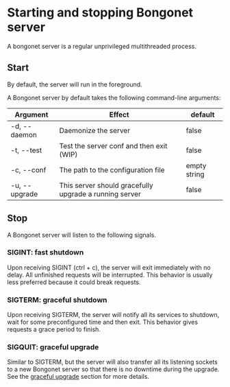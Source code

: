 # Starting and stopping Bongonet server

A bongonet server is a regular unprivileged multithreaded process.

## Start
By default, the server will run in the foreground.

A Bongonet server by default takes the following command-line arguments:

| Argument      | Effect        | default|
| ------------- |-------------| ----|
| -d, --daemon | Daemonize the server | false |
| -t, --test | Test the server conf and then exit (WIP) | false |
| -c, --conf | The path to the configuration file | empty string |
| -u, --upgrade | This server should gracefully upgrade a running server | false |

## Stop
A Bongonet server will listen to the following signals.

### SIGINT: fast shutdown
Upon receiving SIGINT (ctrl + c), the server will exit immediately with no delay. All unfinished requests will be interrupted. This behavior is usually less preferred because it could break requests.

### SIGTERM: graceful shutdown
Upon receiving SIGTERM, the server will notify all its services to shutdown, wait for some preconfigured time and then exit. This behavior gives requests a grace period to finish.

### SIGQUIT: graceful upgrade
Similar to SIGTERM, but the server will also transfer all its listening sockets to a new Bongonet server so that there is no downtime during the upgrade. See the [graceful upgrade](graceful.md) section for more details.
